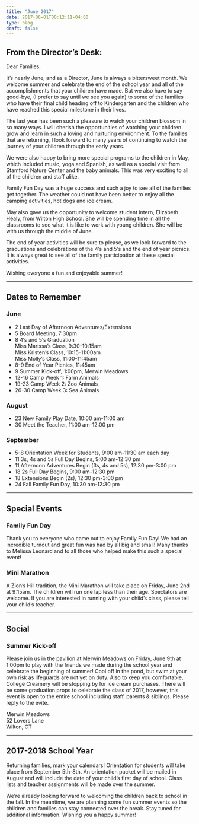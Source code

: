 ```yaml
---
title: "June 2017"
date: 2017-06-01T00:12:11-04:00
type: blog
draft: false
---
```


## From the Director’s Desk:

Dear Families,

It’s nearly June, and as a Director, June is always a bittersweet month. We welcome summer and celebrate the end of the school year and all of the accomplishments that your children have made.  But we also have to say good-bye, (I prefer to say until we see you again) to some of the families who have their final child heading off to Kindergarten and the children who have reached this special milestone in their lives.

The last year has been such a pleasure to watch your children blossom in so many ways.  I will cherish the opportunities of watching your children grow and learn in such a loving and nurturing environment. To the families that are returning, I look forward to many years of continuing to watch the journey of your children through the early years.

We were also happy to bring more special programs to the children in May, which included music, yoga and Spanish, as well as a special visit from Stamford Nature Center and the baby animals.  This was very exciting to all of the children and staff alike.

Family Fun Day was a huge success and such a joy to see all of the families get together.  The weather could not have been better to enjoy all the camping activities, hot dogs and ice cream.

May also gave us the opportunity to welcome student intern, Elizabeth Healy, from Wilton High School. She will be spending time in all the classrooms to see what it is like to work with young children.  She will be with us through the middle of June.

The end of year activities will be sure to please, as we look forward to  the graduations and celebrations of the 4′s and 5′s and the end of year picnics.  It is always great to see all of the family participation at these special activities.

Wishing everyone a fun and enjoyable summer!

---

## Dates to Remember

### June

* 2 Last Day of Afternoon Adventures/Extensions
* 5 Board Meeting, 7:30pm
* 8 4′s and 5′s Graduation  
  Miss Marissa’s Class, 9:30-10:15am  
  Miss Kristen’s Class, 10:15-11:00am  
  Miss Molly’s Class, 11:00-11:45am
* 8-9 End of Year Picnics, 11:45am
* 9 Summer Kick-off, 1:00pm, Merwin Meadows
* 12-16 Camp Week 1:  Farm Animals
* 19-23 Camp Week 2:  Zoo Animals
* 26-30 Camp Week 3:  Sea Animals

### August

* 23  New Family Play Date, 10:00 am-11:00 am
* 30  Meet the Teacher, 11:00 am-12:00 pm

### September

* 5-8  Orientation Week for Students, 9:00 am-11:30 am each day
* 11  3s, 4s and 5s Full Day Begins, 9:00 am-12:30 pm
* 11  Afternoon Adventures Begin (3s, 4s and 5s), 12:30 pm-3:00 pm
* 18  2s Full Day Begins, 9:00 am-12:30 pm
* 18  Extensions Begin (2s), 12:30 pm-3:00 pm
* 24  Fall Family Fun Day, 10:30 am-12:30 pm

---

## Special Events

### Family Fun Day

Thank you to everyone who came out to enjoy Family Fun Day! We had an incredible turnout and great fun was had by all big and small!  Many thanks to Melissa Leonard and to all those who helped make this such a special event!

### Mini Marathon

A Zion’s Hill tradition, the Mini Marathon will take place on Friday, June 2nd at 9:15am. The children will run one lap less than their age.  Spectators are welcome.  If you are interested in running with your child’s class, please tell your child’s teacher.

---

## Social

### Summer Kick-off

Please join us in the pavilion at Merwin Meadows on Friday, June 9th at 1:00pm to play with the friends we made during the school year and celebrate the beginning of summer!  Cool off in the pond, but swim at your own risk as lifeguards are not yet on duty.  Also to keep you comfortable, College Creamery will be stopping by for ice cream purchases.  There will be some graduation props to celebrate the class of 2017, however, this event is open to the entire school including staff, parents & siblings.  Please reply to the evite.

Merwin Meadows  
52 Lovers Lane  
Wilton, CT

---

## 2017-2018 School Year

Returning families, mark your calendars! Orientation for students will take place from September 5th-8th.  An orientation packet will be mailed in August and will include the date of your child’s first day of school.  Class lists and teacher assignments will be made over the summer.

We’re already looking forward to welcoming the children back to school in the fall.  In the meantime, we are planning some fun summer events so the children and families can stay connected over the break. Stay tuned for additional information.  Wishing you a happy summer!
